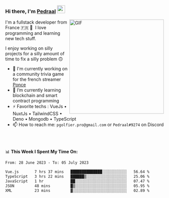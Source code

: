 ### Hi there, I'm <a href="https://pedraal.dev" target="_blank">Pedraal</a> <img src="https://media.giphy.com/media/hvRJCLFzcasrR4ia7z/giphy.gif" width="25px">
<img align="right" alt="GIF" src="https://pedraal.dev/avatar.png" width="300" height="300" />

I'm a fullstack developer from France 🇫🇷 🥖 &nbsp;I love programming and learning new
tech stuff.

I enjoy working on silly projects for a silly amount of time to fix a silly problem 🙃

- 🔭  I'm currently working on a community trivia game for the french streamer <a href="https://twitch.tv/ponce" target="_blank">Ponce</a>
- 🌱 I’m currently learning blockchain and smart contract programming
- ⚡ Favorite techs : VueJs &bull; NuxtJs &bull; TailwindCSS &bull; Deno &bull; Mongodb &bull; TypeScript
- 📫 How to reach me: `pgolfier.pro@gmail.com` or `Pedraal#9274` on Discord

<br>
<br>

📊 **This Week I Spent My Time On:**
<!--START_SECTION:waka-->

```txt
From: 28 June 2023 - To: 05 July 2023

Vue.js       7 hrs 37 mins   ██████████████░░░░░░░░░░░   56.64 %
TypeScript   3 hrs 22 mins   ██████▒░░░░░░░░░░░░░░░░░░   25.06 %
JavaScript   1 hr            ██░░░░░░░░░░░░░░░░░░░░░░░   07.47 %
JSON         48 mins         █▒░░░░░░░░░░░░░░░░░░░░░░░   05.95 %
XML          23 mins         ▓░░░░░░░░░░░░░░░░░░░░░░░░   02.89 %
```

<!--END_SECTION:waka-->
